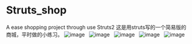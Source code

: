 # Struts_shop
A ease shopping project through use  Struts2 
这是用struts写的一个简易版的商城，平时做的小练习。
![image](https://github.com/NeQrhk/Struts_shop/image3/1.png)   
![image](https://github.com/NeQrhk/Struts_shop/image3/2.png)   
![image](https://github.com/NeQrhk/Struts_shop/image3/3.png)   
![image](https://github.com/NeQrhk/Struts_shop/image3/4.png)  
![image](https://github.com/NeQrhk/Struts_shop/image3/5.png)   
